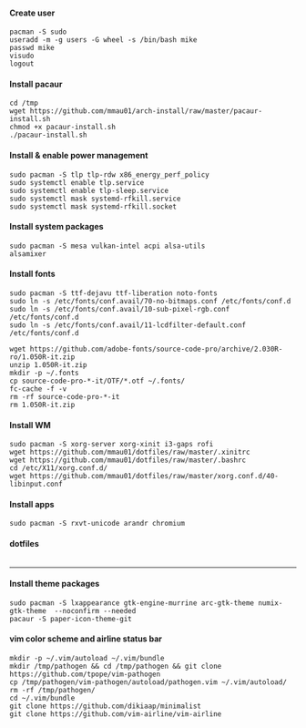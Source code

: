 #### Create user
```
pacman -S sudo
useradd -m -g users -G wheel -s /bin/bash mike
passwd mike
visudo
logout
```

#### Install pacaur
```
cd /tmp
wget https://github.com/mmau01/arch-install/raw/master/pacaur-install.sh
chmod +x pacaur-install.sh
./pacaur-install.sh
```

#### Install & enable power management
```
sudo pacman -S tlp tlp-rdw x86_energy_perf_policy
sudo systemctl enable tlp.service
sudo systemctl enable tlp-sleep.service
sudo systemctl mask systemd-rfkill.service
sudo systemctl mask systemd-rfkill.socket
```

#### Install system packages
```
sudo pacman -S mesa vulkan-intel acpi alsa-utils
alsamixer
```

#### Install fonts
```
sudo pacman -S ttf-dejavu ttf-liberation noto-fonts
sudo ln -s /etc/fonts/conf.avail/70-no-bitmaps.conf /etc/fonts/conf.d
sudo ln -s /etc/fonts/conf.avail/10-sub-pixel-rgb.conf /etc/fonts/conf.d
sudo ln -s /etc/fonts/conf.avail/11-lcdfilter-default.conf /etc/fonts/conf.d

wget https://github.com/adobe-fonts/source-code-pro/archive/2.030R-ro/1.050R-it.zip
unzip 1.050R-it.zip
mkdir -p ~/.fonts
cp source-code-pro-*-it/OTF/*.otf ~/.fonts/
fc-cache -f -v
rm -rf source-code-pro-*-it
rm 1.050R-it.zip
```

#### Install WM
```
sudo pacman -S xorg-server xorg-xinit i3-gaps rofi
wget https://github.com/mmau01/dotfiles/raw/master/.xinitrc
wget https://github.com/mmau01/dotfiles/raw/master/.bashrc
cd /etc/X11/xorg.conf.d/
wget https://github.com/mmau01/dotfiles/raw/master/xorg.conf.d/40-libinput.conf
```

#### Install apps
```
sudo pacman -S rxvt-unicode arandr chromium
```

#### dotfiles
```

```

-------------------------------------------------------------------------------------------------

#### Install theme packages
```
sudo pacman -S lxappearance gtk-engine-murrine arc-gtk-theme numix-gtk-theme  --noconfirm --needed
pacaur -S paper-icon-theme-git
```

#### vim color scheme and airline status bar
```
mkdir -p ~/.vim/autoload ~/.vim/bundle
mkdir /tmp/pathogen && cd /tmp/pathogen && git clone https://github.com/tpope/vim-pathogen
cp /tmp/pathogen/vim-pathogen/autoload/pathogen.vim ~/.vim/autoload/
rm -rf /tmp/pathogen/
cd ~/.vim/bundle
git clone https://github.com/dikiaap/minimalist
git clone https://github.com/vim-airline/vim-airline
```
